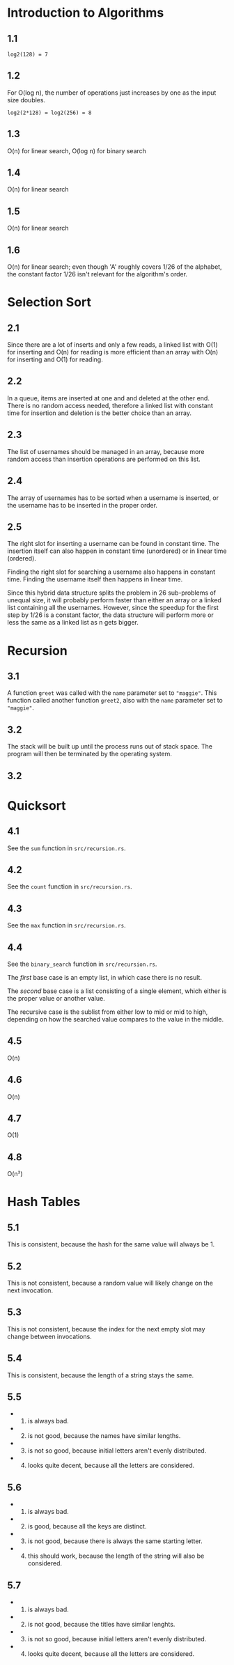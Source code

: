 # Introduction to Algorithms

## 1.1

`log2(128) = 7`

## 1.2

For O(log n), the number of operations just increases by one as the input size
doubles.

`log2(2*128) = log2(256) = 8`

## 1.3

O(n) for linear search, O(log n) for binary search

## 1.4

O(n) for linear search

## 1.5

O(n) for linear search

## 1.6

O(n) for linear search; even though 'A' roughly covers 1/26 of the alphabet, the
constant factor 1/26 isn't relevant for the algorithm's order.

# Selection Sort

## 2.1

Since there are a lot of inserts and only a few reads, a linked list with O(1)
for inserting and O(n) for reading is more efficient than an array with O(n) for
inserting and O(1) for reading.

## 2.2

In a queue, items are inserted at one and and deleted at the other end. There is
no random access needed, therefore a linked list with constant time for
insertion and deletion is the better choice than an array.

## 2.3

The list of usernames should be managed in an array, because more random access
than insertion operations are performed on this list.

## 2.4

The array of usernames has to be sorted when a username is inserted, or the
username has to be inserted in the proper order.

## 2.5

The right slot for inserting a username can be found in constant time. The
insertion itself can also happen in constant time (unordered) or in linear time
(ordered).

Finding the right slot for searching a username also happens in constant time.
Finding the username itself then happens in linear time.

Since this hybrid data structure splits the problem in 26 sub-problems of
unequal size, it will probably perform faster than either an array or a linked
list containing all the usernames. However, since the speedup for the first step
by 1/26 is a constant factor, the data structure will perform more or less the
same as a linked list as n gets bigger.

# Recursion

## 3.1

A function `greet` was called with the `name` parameter set to `"maggie"`. This
function called another function `greet2`, also with the `name` parameter set to
`"maggie"`.

## 3.2

The stack will be built up until the process runs out of stack space. The
program will then be terminated by the operating system.

## 3.2

# Quicksort

## 4.1

See the `sum` function in `src/recursion.rs`.

## 4.2

See the `count` function in `src/recursion.rs`.

## 4.3

See the `max` function in `src/recursion.rs`.

## 4.4

See the `binary_search` function in `src/recursion.rs`.

The _first_ base case is an empty list, in which case there is no result.

The _second_ base case is a list consisting of a single element, which either is
the proper value or another value.

The recursive case is the sublist from either low to mid or mid to high,
depending on how the searched value compares to the value in the middle.

## 4.5

O(n)

## 4.6

O(n)

## 4.7

O(1)

## 4.8

O(n²)

# Hash Tables

## 5.1

This is consistent, because the hash for the same value will always be 1.

## 5.2

This is not consistent, because a random value will likely change on the next
invocation.

## 5.3

This is not consistent, because the index for the next empty slot may change
between invocations.

## 5.4

This is consistent, because the length of a string stays the same.

## 5.5

- 1) is always bad.
- 2) is not good, because the names have similar lengths.
- 3) is not so good, because initial letters aren't evenly distributed.
- 4) looks quite decent, because all the letters are considered.

## 5.6

- 1) is always bad.
- 2) is good, because all the keys are distinct.
- 3) is not good, because there is always the same starting letter.
- 4) this should work, because the length of the string will also be considered.

## 5.7

- 1) is always bad.
- 2) is not good, because the titles have similar lenghts.
- 3) is not so good, because initial letters aren't evenly distributed.
- 4) looks quite decent, because all the letters are considered.
